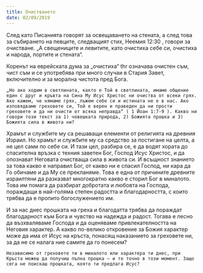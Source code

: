 ```yaml
---
title: Очистването
date: 02/09/2019
---
```


След като Писанията говорят за освещаването на стената, а след това за събирането на певците, следващият стих, Неемия 12:30 , говори за очистване. „А свещениците и левитите, като очистиха себе си, очистиха и народа, портите и стената“.

Коренът на еврейската дума за „очистиха“ thr означава очистен съм, чист съм и се употребява при много случаи в Стария Завет, включително и за морална чистота пред Бога.

`„Но ако ходим в светлината, както е Той в светлината, имаме общение един с друг и кръвта на Сина Му Исус Христос ни очиства от всеки грях. Ако кажем, че нямаме грях, лъжем себе си и истината не е в нас. Ако изповядваме греховете си, Той е верен и праведен да ни прости греховете и да ни очисти от всяка неправда“ ( 1 Йоан 1:7-9 ). Какво ни говори този текст за 1) човешката природа, 2) Божията прошка и 3) Божията сила в живота ни?`

Храмът и службите му са решаващи елементи от религията на древния Израил. Но храмът и службите му са средство за постигане на целта, а не цел сами по себе си. И тази цел, разбира се, е да водят хората до спасителна връзка с техния заветен Бог, Господ Исус Христос, и да опознават Неговата очистваща сила в живота си. И всъщност знанието за това какво е направил Бог, от какво ни е спасил Господ, ни кара да Го обичаме и да Му се прекланяме. Това е една от причините древните израилтяни да разказват многократно какво е сторил Бог в миналото. Това им помага да разбират добротата и любовта на Господа, пораждащи в най-голяма степен радостта и благодарността, с които трябва да е пропито богослужението им.

И за нас днес прошката на греха и благодатта трябва да пораждат благодарност към Бога и чувство на надежда и радост. Тогава е лесно да възхваляваме Господа и да оценяваме привлекателността на Неговия характер. А какво по-велико откровение за Божия характер може да има от Исус на кръста, понасящ наказанието за греховете ни, за да не се налага ние самите да го понесем?

`Независимо от греховете ти в миналото или характера ти днес, при Кръста можеш да получиш пълна прошка – и то точно в този момент. Защо сега не поискаш прошката, която ти предлага Исус?`